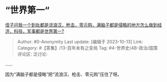 # “世界第一“
[侄子问我一个到处都是流浪汉，枪击，零元购，满脑子都是侵略的地方怎么做到经济，科技，军事都是世界第一?](https://www.zhihu.com/question/614715103/answer/3248515092)

> Author: #0-Anonymity
> Last update: [编辑于 2023-10-13]
> Link:
> Category: #【答集】/13-百年未有之变局 
> Tag: #4-世界史/4B-政治/国策 
> 评论区:
> 泛讨论:

……

因为“满脑子都是侵略”把“流浪汉、枪击、零元购”压住了呀。